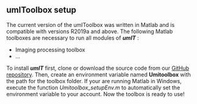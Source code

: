 ## umIToolbox setup

The current version of the umIToolbox was written in Matlab and is compatible with versions R2019a and above.
The following Matlab toolboxes are necessary to run all modules of ***umIT*** :
* Imaging processing toolbox
* ...

To install ***umIT*** first, clone or download the source code from our [GitHub repository](https://github.com/S-Belanger/Umit).
Then, create an environment variable named **Umitoolbox** with the path for the toolbox folder. If your are running Matlab in Windows, execute the function *Umitoolbox_setupEnv.m* to automatically set the environment variable to your account.
Now the toolbox is ready to use!
